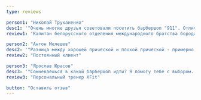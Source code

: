 ```yaml
---
type: reviews

person1: "Николай Труханенко"
desc1: '"Очень многие друзья советовали посетить барбершоп "911". Отличная атмосфера, прекрасные мастера и очень удобное расположение от метро. Отдельное спасибо за приставку 🤘🏽 20 минут ожидания назначенного времени я провел как дома за любимой игрушкой."'
review1: 'Капитан белорусского отделения международного братства бородачей "Bearded Villains"'

person2: "Антон Мелешев"
desc2: '"Разница между хорошей прической и плохой прической - примерно 1 неделя. Наша неделя пошла!"'
review2: "Постоянный клиент"

person3: "Ярослав Юрасов"
desc3: '"Сомневаешься в какой барбершоп идти? Я помогу тебе с выбором..... И это - 911! Огромное спасибо за крутую стрижку!"'
review3: "Персональный тренер XFit"

button: "Оставить отзыв"
---
```

